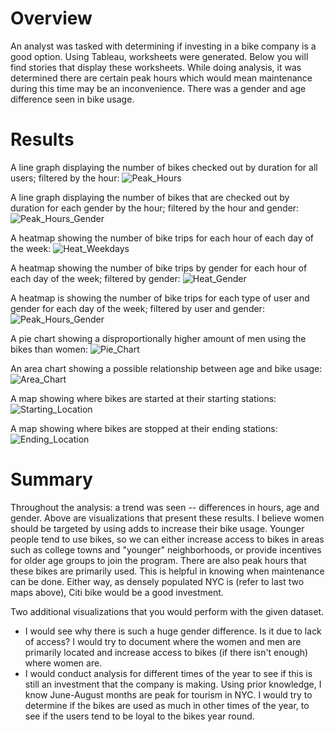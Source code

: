 # Overview
An analyst was tasked with determining if investing in a bike company is a good option. Using Tableau, worksheets were generated. Below you will find stories that display these worksheets. While doing analysis, it was determined there are certain peak hours which would mean maintenance during this time may be an inconvenience. There was a gender and age difference seen in bike usage.

# Results
A line graph displaying the number of bikes checked out by duration for all users; filtered by the hour:
![Peak_Hours](https://github.com/pratishthasingh1/bikesharing/blob/main/PeakHours.png?raw=true)

A line graph displaying the number of bikes that are checked out by duration for each gender by the hour; filtered by the hour and gender:
![Peak_Hours_Gender](https://github.com/pratishthasingh1/bikesharing/blob/main/PeakHoursGender.png?raw=true)

A heatmap showing the number of bike trips for each hour of each day of the week:
![Heat_Weekdays](https://github.com/pratishthasingh1/bikesharing/blob/main/WeekdaysPH.png?raw=true)

A heatmap showing the number of bike trips by gender for each hour of each day of the week; filtered by gender:
![Heat_Gender](https://github.com/pratishthasingh1/bikesharing/blob/main/WeekdaysPHGender.png?raw=true)

A heatmap is showing the number of bike trips for each type of user and gender for each day of the week; filtered by user and gender:
![Peak_Hours_Gender](https://github.com/pratishthasingh1/bikesharing/blob/main/BikeUsevsGenderUser.png?raw=true)

A pie chart showing a disproportionally higher amount of men using the bikes than women:
![Pie_Chart](https://github.com/pratishthasingh1/bikesharing/blob/main/GenderBreakdown.png?raw=true)

An area chart showing a possible relationship between age and bike usage:
![Area_Chart](https://github.com/pratishthasingh1/bikesharing/blob/main/TripDurationAge.png?raw=true)

A map showing where bikes are started at their starting stations:
![Starting_Location](https://github.com/pratishthasingh1/bikesharing/blob/main/StartTimeArea.png?raw=true)

A map showing where bikes are stopped at their ending stations: 
![Ending_Location](https://github.com/pratishthasingh1/bikesharing/blob/main/Stop_Location.png?raw=true)


# Summary
Throughout the analysis: a trend was seen -- differences in hours, age and gender.  Above are visualizations that present these results. I believe women should be targeted by using adds to increase their bike usage. Younger people tend to use bikes, so we can either increase access to bikes in areas such as college towns and "younger" neighborhoods, or provide incentives for older age groups to join the program. There are also peak hours that these bikes are primarily used. This is helpful in knowing when maintenance can be done. Either way, as densely populated NYC is (refer to last two maps above), Citi bike would be a good investment.

Two additional visualizations that you would perform with the given dataset.
* I would see why there is such a huge gender difference. Is it due to lack of access? I would try to document where the women and men are primarily located and increase access to bikes (if there isn't enough) where women are.
* I would conduct analysis for different times of the year to see if this is still an investment that the company is making. Using prior knowledge, I know June-August months are peak for tourism in NYC. I would try to determine if the bikes are used as much in other times of the year, to see if the users tend to be loyal to the bikes year round.
